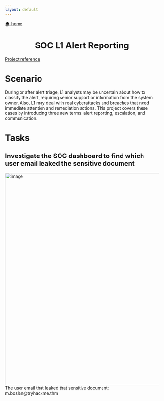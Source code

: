 ```yaml
---
layout: default
---
```


[🏠 home](../)

<h1 style="text-align: center;">SOC L1 Alert Reporting</h1>

[Project reference](https://tryhackme.com/room/socl1alertreporting)

# Scenario
During or after alert triage, L1 analysts may be uncertain about how to classify the alert, requiring senior support or information from the system owner. Also, L1 may deal with real cyberattacks and breaches that need immediate attention and remediation actions. This project covers these cases by introducing three new terms: alert reporting, escalation, and communication.

# Tasks
## Investigate the SOC dashboard to find which user email leaked the sensitive document
<img width="1816" height="695" alt="image" src="https://github.com/user-attachments/assets/eb5899ef-92d4-4cc4-8968-17788ba5fb20" />
The user email that leaked that sensitive document: m.boslan@tryhackme.thm




